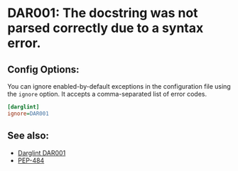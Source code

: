 # DAR001: The docstring was not parsed correctly due to a syntax error.

## Config Options:

You can ignore enabled-by-default exceptions in the configuration file using the `ignore` option.
It accepts a comma-separated list of error codes.

```ini
[darglint]
ignore=DAR001
```

## See also:

* [Darglint DAR001](https://pypi.org/project/darglint/)
* [PEP-484](https://www.python.org/dev/peps/pep-0484/)
